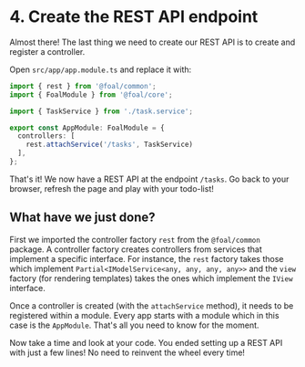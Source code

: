 # 4. Create the REST API endpoint

Almost there! The last thing we need to create our REST API is to create and register a controller.

Open `src/app/app.module.ts` and replace it with:

```typescript
import { rest } from '@foal/common';
import { FoalModule } from '@foal/core';

import { TaskService } from './task.service';

export const AppModule: FoalModule = {
  controllers: [
    rest.attachService('/tasks', TaskService)
  ],
};

```

That's it! We now have a REST API at the endpoint `/tasks`. Go back to your browser, refresh the page and play with your todo-list!

## What have we just done?

First we imported the controller factory `rest` from the `@foal/common` package. A controller factory creates controllers from services that implement a specific interface. For instance, the `rest` factory takes those which implement `Partial<IModelService<any, any, any, any>>` and the `view` factory (for rendering templates) takes the ones which implement the `IView` interface.

Once a controller is created (with the `attachService` method), it needs to be registered within a module. Every app starts with a module which in this case is the `AppModule`. That's all you need to know for the moment.

Now take a time and look at your code. You ended setting up a REST API with just a few lines! No need to reinvent the wheel every time!